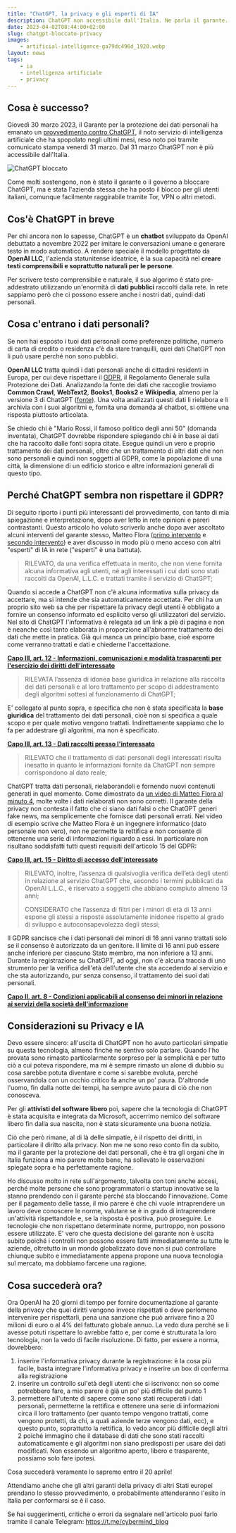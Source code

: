 ```yaml
---
title: "ChatGPT, la privacy e gli esperti di IA"
description: ChatGPT non accessibile dall'Italia. Ne parla il garante... e gli esperti della rete
date: 2023-04-02T08:44:00+02:00
slug: chatgpt-bloccato-privacy
images:
    - artificial-intelligence-ga79dc496d_1920.webp
layout: news
tags:
    - ia
    - intelligenza artificiale
    - privacy
---
```


## Cosa è successo?

Giovedì 30 marzo 2023, il Garante per la protezione dei dati personali ha emanato un [provvedimento contro ChatGPT](https://www.garanteprivacy.it/home/docweb/-/docweb-display/docweb/9870847), il noto servizio di intelligenza artificiale che ha spopolato negli ultimi mesi, reso noto poi tramite comunicato stampa venerdì 31 marzo. Dal 31 marzo ChatGPT non è più accessibile dall'Italia.

![ChatGPT bloccato](chatgpt-bloccato.webp)

Come molti sostengono, non è stato il garante o il governo a bloccare ChatGPT, ma è stata l'azienda stessa che ha posto il blocco per gli utenti italiani, comunque facilmente raggirabile tramite Tor, VPN o altri metodi.


## Cos'è ChatGPT in breve

Per chi ancora non lo sapesse, ChatGPT è un **chatbot** sviluppato da OpenAI debuttato a novembre 2022 per imitare le conversazioni umane e generare testo in modo automatico. A rendere speciale il modello progettato da **OpenAI LLC**, l'azienda statunitense ideatrice, è la sua capacità nel **creare testi comprensibili e soprattutto naturali per le persone**.

Per scrivere testo comprensibile e naturale, il suo algorimo è stato pre-addestrato utilizzando un'enormità di **dati pubblici** raccolti dalla rete. In rete sappiamo però che ci possono essere anche i nostri dati, quindi dati personali.

## Cosa c'entrano i dati personali?

Se non hai esposto i tuoi dati personali come preferenze politiche, numero di carta di credito o residenza c'è da stare tranquilli, quei dati ChatGPT non li può usare perché non sono pubblici.

**OpenAI LLC** tratta quindi i dati personali anche di cittadini residenti in Europa, per cui deve rispettare il [GDPR](https://it.wikipedia.org/wiki/Regolamento_generale_sulla_protezione_dei_dati), il Regolamento Generale sulla Protezione dei Dati. Analizzando la fonte dei dati che raccoglie troviamo **Common Crawl**, **WebText2**, **Books1**, **Books2** e **Wikipedia**, almeno per la versione 3 di ChatGPT ([fonte](https://it.wikipedia.org/wiki/GPT-3#Apprendimento_e_capacit%C3%A0)). Una volta analizzati questi dati li rielabora e li archivia con i suoi algoritmi e, fornita una domanda al chatbot, si ottiene una risposta piuttosto articolata.

Se chiedo chi è "Mario Rossi, il famoso politico degli anni 50" (domanda inventata), ChatGPT dovrebbe rispondere spiegando chi è in base ai dati che ha raccolto dalle fonti sopra citate. Esegue quindi un vero e proprio trattamento dei dati personali, oltre che un trattamento di altri dati che non sono personali e quindi non soggetti al GDPR, come la popolazione di una città, la dimensione di un edificio storico e altre informazioni generali di questo tipo.



## Perché ChatGPT sembra non rispettare il GDPR?

Di seguito riporto i punti più interessanti del provvedimento, con tanto di mia spiegazione e interpretazione, dopo aver letto in rete opinioni e pareri contrastanti. Questo articolo ho voluto scriverlo anche dopo aver ascoltato alcuni interventi del garante stesso, Matteo Flora ([primo intervento](https://piped.video/watch?v=EnGiAbwjtUE) e [secondo intervento](https://piped.video/watch?v=pZl7ailbUlE)) e aver discusso in modo più o meno acceso con altri "esperti" di IA in rete ("esperti" è una battuta).

> RILEVATO, da una verifica effettuata in merito, che non viene fornita alcuna informativa agli utenti, né agli interessati i cui dati sono stati raccolti da OpenAI, L.L.C. e trattati tramite il servizio di ChatGPT;

Quando si accede a ChatGPT non c'è alcuna informativa sulla privacy da accettare, ma si intende che sia automaticamente accettata. Per chi ha un proprio sito web sa che per rispettare la privacy degli utenti è obbligato a fornire un consenso informato ed esplicito verso gli utilizzatori del servizio. Nel sito di ChatGPT l'informativa è relegata ad un link a piè di pagina e non è neanche così tanto elaborata in proporzione all'abnorme trattamento dei dati che mette in pratica. Già qui manca un principio base, cioè esporre come verranno trattati e dati e chiederne l'accettazione.

**[Capo III, art. 12 - Informazioni, comunicazioni e modalità trasparenti per l'esercizio dei diritti dell'interessato](https://eur-lex.europa.eu/legal-content/IT/TXT/HTML/?uri=CELEX:32016R0679&from=IT#d1e2179-1-1)**

> RILEVATA l’assenza di idonea base giuridica in relazione alla raccolta dei dati personali e al loro trattamento per scopo di addestramento degli algoritmi sottesi al funzionamento di ChatGPT;

E' collegato al punto sopra, e specifica che non è stata specificata la **base giuridica** del trattamento dei dati personali, cioè non si specifica a quale scopo e per quale motivo vengono trattati. Indirettamente sappiamo che lo fa per addestrare gli algoritmi, ma non è specificato.

**[Capo III, art. 13 - Dati raccolti presso l'interessato](https://eur-lex.europa.eu/legal-content/IT/TXT/HTML/?uri=CELEX:32016R0679&from=IT#d1e2261-1-1)**

> RILEVATO che il trattamento di dati personali degli interessati risulta inesatto in quanto le informazioni fornite da ChatGPT non sempre corrispondono al dato reale;

ChatGPT tratta dati personali, rielaborandoli e fornendo nuovi contenuti generati in quel momento. Come dimostrato da [un video di Matteo Flora al minuto 4](https://piped.video/watch?v=pZl7ailbUlE&t=247), molte volte i dati rielaborati non sono corretti. Il garante della privacy non contesta il fatto che ci siano dati falsi o che ChatGPT generi fake news, ma semplicemente che fornisce dati personali errati. Nel video di esempio scrive che Matteo Flora è un ingegnere informatico (dato personale non vero), non ne permette la rettifica e non consente di ottenerne una serie di informazioni riguardo a essi. In particolare non risultano soddisfatti tutti questi requisiti dell'articolo 15 del GDPR:

**[Capo III, art. 15 - Diritto di accesso dell'interessato](https://eur-lex.europa.eu/legal-content/IT/TXT/HTML/?uri=CELEX:32016R0679&from=IT#d1e2520-1-1)**


> RILEVATO, inoltre, l’assenza di qualsivoglia verifica dell’età degli utenti in relazione al servizio ChatGPT che, secondo i termini pubblicati da OpenAI L.L.C., è riservato a soggetti che abbiano compiuto almeno 13 anni;
> 
> CONSIDERATO che l’assenza di filtri per i minori di età di 13 anni espone gli stessi a risposte assolutamente inidonee rispetto al grado di sviluppo e autoconsapevolezza degli stessi;

Il GDPR sancisce che i dati personali dei minori di 16 anni vanno trattati solo se il consenso è autorizzato da un genitore. Il limite di 16 anni può essere anche inferiore per ciascuno Stato membro, ma non inferiore a 13 anni. Durante la registrazione su ChatGPT, ad oggi, non c'è alcuna traccia di uno strumento per la verifica dell'età dell'utente che sta accedendo al servizio e che sta autorizzando, pur senza consenso, il trattamento dei suoi dati personali.

**[Capo II, art. 8 - Condizioni applicabili al consenso dei minori in relazione ai servizi della società dell'informazione](https://eur-lex.europa.eu/legal-content/IT/TXT/HTML/?uri=CELEX:32016R0679&from=IT#d1e2520-1-1)**


## Considerazioni su Privacy e IA

Devo essere sincero: all'uscita di ChatGPT non ho avuto particolari simpatie su questa tecnologia, almeno finché ne sentivo solo parlare. Quando l'ho provata sono rimasto particolarmente sorpreso per la semplicità e per tutto ciò a cui poteva rispondere, ma mi è sempre rimasto un alone di dubbio su cosa sarebbe potuta diventare e come si sarebbe evoluta, perché osservandola con un occhio critico fa anche un po' paura. D'altronde l'uomo, fin dalla notte dei tempi, ha sempre avuto paura di ciò che non conosceva.

Per gli **attivisti del software libero** poi, sapere che la tecnologia di ChatGPT è stata acquisita e integrata da Microsoft, accerrimo nemico del software libero fin dalla sua nascita, non è stata sicuramente una buona notizia.

Ciò che però rimane, al di là delle simpatie, è il rispetto dei diritti, in particolare il diritto alla privacy. Non me ne sono reso conto fin da subito, ma il garante per la protezione dei dati personali, che è tra gli organi che in Italia funziona a mio parere molto bene, ha sollevato le osservazioni spiegate sopra e ha perfettamente ragione.

Ho discusso molto in rete sull'argomento, talvolta con toni anche accesi, perché molte persone che sono programmatori o startup innovative se la stanno prendendo con il garante perché sta bloccando l'innovazione. Come per il pagamento delle tasse, il mio parere è che chi vuole intraprendere un lavoro deve conoscere le norme, valutare se è in grado di intraprendere un'attività rispettandole e, se la risposta è positiva, può proseguire. Le tecnologie che non rispettano determinate norme, purtroppo, non possono essere utilizzate. E' vero che questa decisione del garante non è uscita subito poiché i controlli non possono essere fatti immediatamente su tutte le aziende, oltretutto in un mondo globalizzato dove non si può controllare chiunque subito e immediatamente appena propone una nuova tecnologia sul mercato, ma dobbiamo farcene una ragione.

## Cosa succederà ora?
Ora OpenAI ha 20 giorni di tempo per fornire documentazione al garante della privacy che quei diritti vengono invece rispettati o deve perlomeno intervenire per rispettarli, pena una sanzione che può arrivare fino a 20 milioni di euro o al 4% del fatturato globale annuo. La vedo dura perché se li avesse potuti rispettare lo avrebbe fatto e, per come è strutturata la loro tecnologia, non la vedo di facile risoluzione. Di fatto, per essere a norma, dovrebbero:
1. inserire l'informativa privacy durante la registrazione: è la cosa più facile, basta integrare l'informativa privacy e inserire un box di conferma alla registrazione
2. inserire un controllo sul'età degli utenti che si iscrivono: non so come potrebbero fare, a mio parere è già un po' più difficile del punto 1
3. permettere all'utente di sapere come sono stati recuperati i dati personali, permetterne la rettifica e ottenere una serie di informazioni circa il loro trattamento (per quanto tempo vengono trattati, come vengono protetti, da chi, a quali aziende terze vengono dati, ecc), e questo punto, soprattutto la rettifica, lo vedo ancor più difficile degli altri 2 poiché immagino che il database di dati che sono stati raccolti automaticamente e gli algoritmi non siano predisposti per usare dei dati modificati. Non essendo un algoritmo aperto, libero e trasparente, possiamo solo fare ipotesi.

Cosa succederà veramente lo sapremo entro il 20 aprile!

Attendiamo anche che gli altri garanti della privacy di altri Stati europei prendano lo stesso provvedimento, o probabilmente attenderanno l'esito in Italia per conformarsi se è il caso.

Se hai suggerimenti, critiche o errori da segnalare nell'articolo puoi farlo tramite il canale Telegram: https://t.me/cybermind_blog